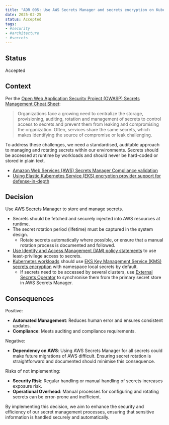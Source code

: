 ```yaml
---
title: "ADR 005: Use AWS Secrets Manager and secrets encryption on Kubernetes"
date: 2025-02-25
status: Accepted
tags:
- #security
- #architecture
- #secrets
---
```


## Status

Accepted

## Context
Per the [Open Web Application Security Project (OWASP) Secrets Management Cheat Sheet](https://cheatsheetseries.owasp.org/cheatsheets/Secrets_Management_Cheat_Sheet.html):

> Organizations face a growing need to centralize the storage, provisioning, auditing, rotation and management of secrets to control access to secrets and prevent them from leaking and compromising the organization. Often, services share the same secrets, which makes identifying the source of compromise or leak challenging.

To address these challenges, we need a standardised, auditable approach to managing and rotating secrets within our environments. Secrets should be accessed at runtime by workloads and should never be hard-coded or stored in plain text.

- [Amazon Web Services (AWS) Secrets Manager Compliance validation](https://docs.aws.amazon.com/secretsmanager/latest/userguide/secretsmanager-compliance.html)
- [Using Elastic Kubernetes Service (EKS) encryption provider support for defense-in-depth](https://aws.amazon.com/blogs/containers/using-eks-encryption-provider-support-for-defense-in-depth/)

## Decision

Use [AWS Secrets Manager](https://docs.aws.amazon.com/secretsmanager/latest/userguide/intro.html) to store and manage secrets. 

- Secrets should be fetched and securely injected into AWS resources at runtime.
- The secret rotation period (lifetime) must be captured in the system design.
  - Rotate secrets automatically where possible, or ensure that a manual rotation process is documented and followed. 
- [Use Identity and Access Management (IAM) policy statements](https://docs.aws.amazon.com/secretsmanager/latest/userguide/best-practices.html#w21aab9c19) to use least-privilege access to secrets. 
- [Kubernetes workloads](../operations/002-workloads.md) should use [EKS Key Management Service (KMS) secrets encryption](https://docs.aws.amazon.com/eks/latest/userguide/enable-kms.html) with namespace local secrets by default.
  - If secrets need to be accessed by several clusters, use [External Secrets Operator](https://external-secrets.io/latest/) to synchronise them from the primary secret store in AWS Secrets Manager.

## Consequences

Positive:

- **Automated Management**: Reduces human error and ensures consistent updates.
- **Compliance**: Meets auditing and compliance requirements.

Negative:

- **Dependency on AWS**: Using AWS Secrets Manager for all secrets could make future migrations of AWS difficult. Ensuring secret rotation is straightforward and documented should minimise this consequence.

Risks of not implementing:

- **Security Risk**: Regular handling or manual handling of secrets increases exposure risk.
- **Operational Overhead**: Manual processes for configuring and rotating secrets can be error-prone and inefficient.

By implementing this decision, we aim to enhance the security and efficiency of our secret management processes, ensuring that sensitive information is handled securely and automatically.